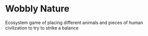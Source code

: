 # Wobbly Nature

Ecosystem game of placing different animals and pieces of human civilization to
try to strike a balance
